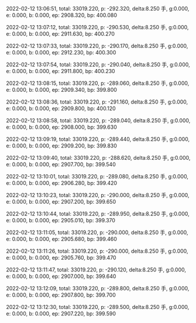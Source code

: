 2022-02-12 13:06:51, total: 33019.220, p: -292.320, delta:8.250 手, g:0.000, e: 0.000, b: 0.000, ep: 2908.320, bp: 400.080

2022-02-12 13:07:12, total: 33019.220, p: -290.530, delta:8.250 手, g:0.000, e: 0.000, b: 0.000, ep: 2911.630, bp: 400.270

2022-02-12 13:07:33, total: 33019.220, p: -290.170, delta:8.250 手, g:0.000, e: 0.000, b: 0.000, ep: 2912.230, bp: 400.300

2022-02-12 13:07:54, total: 33019.220, p: -290.040, delta:8.250 手, g:0.000, e: 0.000, b: 0.000, ep: 2911.800, bp: 400.230

2022-02-12 13:08:15, total: 33019.220, p: -289.060, delta:8.250 手, g:0.000, e: 0.000, b: 0.000, ep: 2909.340, bp: 399.800

2022-02-12 13:08:36, total: 33019.220, p: -291.160, delta:8.250 手, g:0.000, e: 0.000, b: 0.000, ep: 2909.800, bp: 400.120

2022-02-12 13:08:58, total: 33019.220, p: -289.040, delta:8.250 手, g:0.000, e: 0.000, b: 0.000, ep: 2908.000, bp: 399.630

2022-02-12 13:09:19, total: 33019.220, p: -289.440, delta:8.250 手, g:0.000, e: 0.000, b: 0.000, ep: 2909.200, bp: 399.830

2022-02-12 13:09:40, total: 33019.220, p: -288.620, delta:8.250 手, g:0.000, e: 0.000, b: 0.000, ep: 2907.700, bp: 399.540

2022-02-12 13:10:01, total: 33019.220, p: -289.080, delta:8.250 手, g:0.000, e: 0.000, b: 0.000, ep: 2906.280, bp: 399.420

2022-02-12 13:10:23, total: 33019.220, p: -290.000, delta:8.250 手, g:0.000, e: 0.000, b: 0.000, ep: 2907.200, bp: 399.650

2022-02-12 13:10:44, total: 33019.220, p: -289.950, delta:8.250 手, g:0.000, e: 0.000, b: 0.000, ep: 2905.010, bp: 399.370

2022-02-12 13:11:05, total: 33019.220, p: -290.000, delta:8.250 手, g:0.000, e: 0.000, b: 0.000, ep: 2905.680, bp: 399.460

2022-02-12 13:11:26, total: 33019.220, p: -290.000, delta:8.250 手, g:0.000, e: 0.000, b: 0.000, ep: 2905.760, bp: 399.470

2022-02-12 13:11:47, total: 33019.220, p: -290.120, delta:8.250 手, g:0.000, e: 0.000, b: 0.000, ep: 2907.000, bp: 399.640

2022-02-12 13:12:09, total: 33019.220, p: -289.800, delta:8.250 手, g:0.000, e: 0.000, b: 0.000, ep: 2907.800, bp: 399.700

2022-02-12 13:12:30, total: 33019.220, p: -289.500, delta:8.250 手, g:0.000, e: 0.000, b: 0.000, ep: 2907.220, bp: 399.590